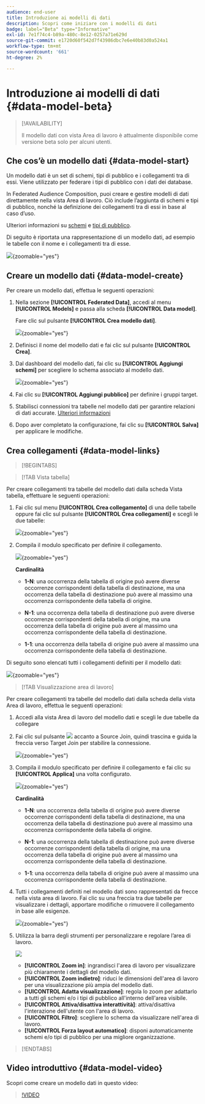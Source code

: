 ```yaml
---
audience: end-user
title: Introduzione ai modelli di dati
description: Scopri come iniziare con i modelli di dati
badge: label="Beta" type="Informative"
exl-id: 7e1f74c4-b89a-480c-8e12-0257a71e629d
source-git-commit: e1720d60f542d7f43986dbc7e6e40b83d0a524a1
workflow-type: tm+mt
source-wordcount: '661'
ht-degree: 2%

---
```


# Introduzione ai modelli di dati {#data-model-beta}

>[!AVAILABILITY]
>
>Il modello dati con vista Area di lavoro è attualmente disponibile come versione beta solo per alcuni utenti.

## Che cos’è un modello dati {#data-model-start}

Un modello dati è un set di schemi, tipi di pubblico e i collegamenti tra di essi. Viene utilizzato per federare i tipi di pubblico con i dati dei database.

In Federated Audience Composition, puoi creare e gestire modelli di dati direttamente nella vista Area di lavoro. Ciò include l’aggiunta di schemi e tipi di pubblico, nonché la definizione dei collegamenti tra di essi in base al caso d’uso.

Ulteriori informazioni su [schemi](../customer/schemas.md#schema-start) e [tipi di pubblico](../start/audiences.md).

Di seguito è riportata una rappresentazione di un modello dati, ad esempio le tabelle con il nome e i collegamenti tra di esse.

![](assets/datamodel.png){zoomable="yes"}

## Creare un modello dati {#data-model-create}

Per creare un modello dati, effettua le seguenti operazioni:

1. Nella sezione **[!UICONTROL Federated Data]**, accedi al menu **[!UICONTROL Models]** e passa alla scheda **[!UICONTROL Data model]**.

   Fare clic sul pulsante **[!UICONTROL Crea modello dati]**.

   ![](assets/datamodel_create.png){zoomable="yes"}

1. Definisci il nome del modello dati e fai clic sul pulsante **[!UICONTROL Crea]**.

1. Dal dashboard del modello dati, fai clic su **[!UICONTROL Aggiungi schemi]** per scegliere lo schema associato al modello dati.

   ![](assets/datamodel_schemas.png){zoomable="yes"}

1. Fai clic su **[!UICONTROL Aggiungi pubblico]** per definire i gruppi target.

1. Stabilisci connessioni tra tabelle nel modello dati per garantire relazioni di dati accurate. [Ulteriori informazioni](#data-model-links)

1. Dopo aver completato la configurazione, fai clic su **[!UICONTROL Salva]** per applicare le modifiche.

## Crea collegamenti {#data-model-links}

>[!BEGINTABS]

>[!TAB Vista tabella]

Per creare collegamenti tra tabelle del modello dati dalla scheda Vista tabella, effettuare le seguenti operazioni:

1. Fai clic sul menu **[!UICONTROL Crea collegamento]** di una delle tabelle oppure fai clic sul pulsante **[!UICONTROL Crea collegamenti]** e scegli le due tabelle:

   ![](assets/datamodel_createlinks.png){zoomable="yes"}

1. Compila il modulo specificato per definire il collegamento.

   ![](assets/datamodel_link.png){zoomable="yes"}

   **Cardinalità**

   * **1-N**: una occorrenza della tabella di origine può avere diverse occorrenze corrispondenti della tabella di destinazione, ma una occorrenza della tabella di destinazione può avere al massimo una occorrenza corrispondente della tabella di origine.

   * **N-1**: una occorrenza della tabella di destinazione può avere diverse occorrenze corrispondenti della tabella di origine, ma una occorrenza della tabella di origine può avere al massimo una occorrenza corrispondente della tabella di destinazione.

   * **1-1**: una occorrenza della tabella di origine può avere al massimo una occorrenza corrispondente della tabella di destinazione.

Di seguito sono elencati tutti i collegamenti definiti per il modello dati:

![](assets/datamodel_alllinks.png){zoomable="yes"}

>[!TAB Visualizzazione area di lavoro]

Per creare collegamenti tra tabelle del modello dati dalla scheda della vista Area di lavoro, effettua le seguenti operazioni:

1. Accedi alla vista Area di lavoro del modello dati e scegli le due tabelle da collegare

1. Fai clic sul pulsante ![](assets/do-not-localize/Smock_AddCircle_18_N.svg) accanto a Source Join, quindi trascina e guida la freccia verso Target Join per stabilire la connessione.

   ![](assets/datamodel.gif){zoomable="yes"}

1. Compila il modulo specificato per definire il collegamento e fai clic su **[!UICONTROL Applica]** una volta configurato.

   ![](assets/datamodel-canvas-1.png){zoomable="yes"}

   **Cardinalità**

   * **1-N**: una occorrenza della tabella di origine può avere diverse occorrenze corrispondenti della tabella di destinazione, ma una occorrenza della tabella di destinazione può avere al massimo una occorrenza corrispondente della tabella di origine.

   * **N-1**: una occorrenza della tabella di destinazione può avere diverse occorrenze corrispondenti della tabella di origine, ma una occorrenza della tabella di origine può avere al massimo una occorrenza corrispondente della tabella di destinazione.

   * **1-1**: una occorrenza della tabella di origine può avere al massimo una occorrenza corrispondente della tabella di destinazione.

1. Tutti i collegamenti definiti nel modello dati sono rappresentati da frecce nella vista area di lavoro. Fai clic su una freccia tra due tabelle per visualizzare i dettagli, apportare modifiche o rimuovere il collegamento in base alle esigenze.

   ![](assets/datamodel-canvas-2.png){zoomable="yes"}

1. Utilizza la barra degli strumenti per personalizzare e regolare l’area di lavoro.

   ![](assets/datamodel-canvas-3.png)

   * **[!UICONTROL Zoom in]**: ingrandisci l&#39;area di lavoro per visualizzare più chiaramente i dettagli del modello dati.
   * **[!UICONTROL Zoom indietro]**: riduci le dimensioni dell&#39;area di lavoro per una visualizzazione più ampia del modello dati.
   * **[!UICONTROL Adatta visualizzazione]**: regola lo zoom per adattarlo a tutti gli schemi e/o i tipi di pubblico all&#39;interno dell&#39;area visibile.
   * **[!UICONTROL Attiva/disattiva interattività]**: attiva/disattiva l&#39;interazione dell&#39;utente con l&#39;area di lavoro.
   * **[!UICONTROL Filtro]**: scegliere lo schema da visualizzare nell&#39;area di lavoro.
   * **[!UICONTROL Forza layout automatico]**: disponi automaticamente schemi e/o tipi di pubblico per una migliore organizzazione.

>[!ENDTABS]

## Video introduttivo {#data-model-video}

Scopri come creare un modello dati in questo video:

>[!VIDEO](https://video.tv.adobe.com/v/3432020)
